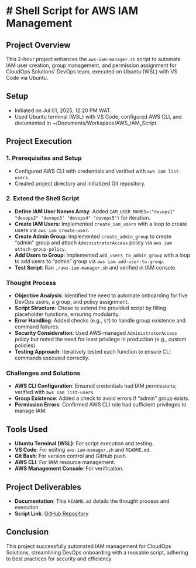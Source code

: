 # # Shell Script for AWS IAM Management

## Project Overview
This 2-hour project enhances the `aws-iam-manager.sh` script to automate IAM user creation, group management, and permission assignment for CloudOps Solutions’ DevOps team, executed on Ubuntu (WSL) with VS Code via Ubuntu.

## Setup
- Initiated on Jul 01, 2025, 12:20 PM WAT.
- Used Ubuntu terminal (WSL) with VS Code, configured AWS CLI, and documented in ~/Documents/Workspace/AWS_IAM_Script.

## Project Execution

### 1. Prerequisites and Setup
- Configured AWS CLI with credentials and verified with `aws iam list-users`.
- Created project directory and initialized Git repository.

### 2. Extend the Shell Script
- **Define IAM User Names Array**: Added `IAM_USER_NAMES=("devops1" "devops2" "devops3" "devops4" "devops5")` for iteration.
- **Create IAM Users**: Implemented `create_iam_users` with a loop to create users via `aws iam create-user`.
- **Create Admin Group**: Implemented `create_admin_group` to create “admin” group and attach `AdministratorAccess` policy via `aws iam attach-group-policy`.
- **Add Users to Group**: Implemented `add_users_to_admin_group` with a loop to add users to “admin” group via `aws iam add-user-to-group`.
- **Test Script**: Ran `./aws-iam-manager.sh` and verified in IAM console.

### Thought Process
- **Objective Analysis**: Identified the need to automate onboarding for five DevOps users, a group, and policy assignment.
- **Script Structure**: Chose to extend the provided script by filling placeholder functions, ensuring modularity.
- **Error Handling**: Added checks (e.g., `$?`) to handle group existence and command failures.
- **Security Consideration**: Used AWS-managed `AdministratorAccess` policy but noted the need for least privilege in production (e.g., custom policies).
- **Testing Approach**: Iteratively tested each function to ensure CLI commands executed correctly.

### Challenges and Solutions
- **AWS CLI Configuration**: Ensured credentials had IAM permissions; verified with `aws iam list-users`.
- **Group Existence**: Added a check to avoid errors if “admin” group exists.
- **Permission Errors**: Confirmed AWS CLI role had sufficient privileges to manage IAM.

## Tools Used
- **Ubuntu Terminal (WSL)**: For script execution and testing.
- **VS Code**: For editing `aws-iam-manager.sh` and `README.md`.
- **Git Bash**: For version control and GitHub push.
- **AWS CLI**: For IAM resource management.
- **AWS Management Console**: For verification.

## Project Deliverables
- **Documentation**: This `README.md` details the thought process and execution.
- **Script Link**: [GitHub Repository](https://github.com/westgrin/AWS_IAM_Script)

## Conclusion
This project successfully automated IAM management for CloudOps Solutions, streamlining DevOps onboarding with a reusable script, adhering to best practices for security and efficiency.
